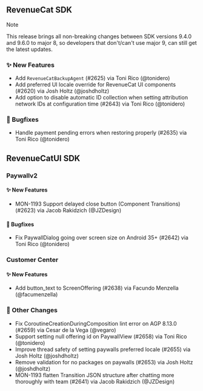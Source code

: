 ## RevenueCat SDK
> [!NOTE]  
> This release brings all non-breaking changes between SDK versions 9.4.0 and 9.6.0 to major 8, so developers that don't/can't use major 9, can still get the latest updates.

### ✨ New Features
* Add `RevenueCatBackupAgent` (#2625) via Toni Rico (@tonidero)
* Add preferred UI locale override for RevenueCat UI components (#2620) via Josh Holtz (@joshdholtz)
* Add option to disable automatic ID collection when setting attribution network IDs at configuration time (#2643) via Toni Rico (@tonidero)
### 🐞 Bugfixes
* Handle payment pending errors when restoring properly (#2635) via Toni Rico (@tonidero)

## RevenueCatUI SDK
### Paywallv2
#### ✨ New Features
* MON-1193 Support delayed close button (Component Transitions) (#2623) via Jacob Rakidzich (@JZDesign)
#### 🐞 Bugfixes
* Fix PaywallDialog going over screen size on Android 35+ (#2642) via Toni Rico (@tonidero)
### Customer Center
#### ✨ New Features
* Add button_text to ScreenOffering (#2638) via Facundo Menzella (@facumenzella)

### 🔄 Other Changes
* Fix CoroutineCreationDuringComposition lint error on AGP 8.13.0 (#2659) via Cesar de la Vega (@vegaro)
* Support setting null offering id on PaywallView (#2658) via Toni Rico (@tonidero)
* Improve thread safety of setting paywalls preferred locale (#2655) via Josh Holtz (@joshdholtz)
* Remove validation for no packages on paywalls (#2653) via Josh Holtz (@joshdholtz)
* MON-1193 flatten Transition JSON structure after chatting more thoroughly with team (#2641) via Jacob Rakidzich (@JZDesign)
